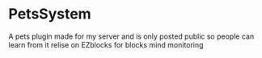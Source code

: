 # PetsSystem
A pets plugin made for my server and is only posted public so people can learn from it
relise on EZblocks for blocks mind monitoring
